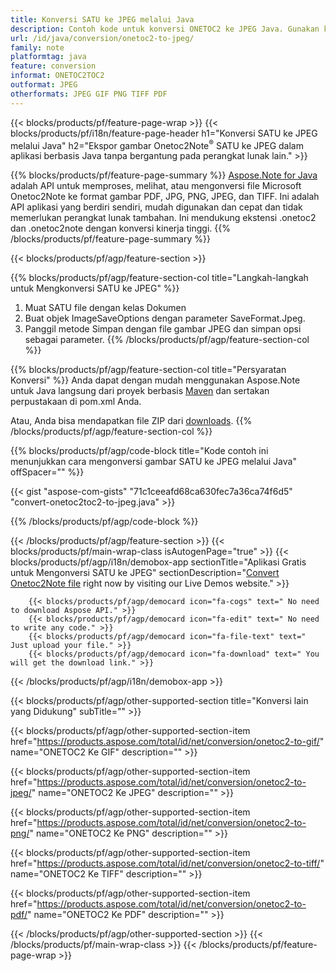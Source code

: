 ```yaml
---
title: Konversi SATU ke JPEG melalui Java
description: Contoh kode untuk konversi ONETOC2 ke JPEG Java. Gunakan kode contoh API untuk file batch SATU ke konversi JPEG dalam aplikasi berbasis Java apa pun. 
url: /id/java/conversion/onetoc2-to-jpeg/
family: note
platformtag: java
feature: conversion
informat: ONETOC2TOC2
outformat: JPEG
otherformats: JPEG GIF PNG TIFF PDF
---
```

{{< blocks/products/pf/feature-page-wrap >}}
{{< blocks/products/pf/i18n/feature-page-header h1="Konversi SATU ke JPEG melalui Java" h2="Ekspor gambar Onetoc2Note<sup>&reg;</sup> SATU ke JPEG dalam aplikasi berbasis Java tanpa bergantung pada perangkat lunak lain." >}}

{{% blocks/products/pf/feature-page-summary %}}
[Aspose.Note for Java](https://products.aspose.com/note/java/) adalah API untuk memproses, melihat, atau mengonversi file Microsoft Onetoc2Note ke format gambar PDF, JPG, PNG, JPEG, dan TIFF. Ini adalah API aplikasi yang berdiri sendiri, mudah digunakan dan cepat dan tidak memerlukan perangkat lunak tambahan. Ini mendukung ekstensi .onetoc2 dan .onetoc2note dengan konversi kinerja tinggi.
{{% /blocks/products/pf/feature-page-summary  %}}

{{< blocks/products/pf/agp/feature-section >}}

{{% blocks/products/pf/agp/feature-section-col title="Langkah-langkah untuk Mengkonversi SATU ke JPEG" %}}
1. Muat SATU file dengan kelas Dokumen
2. Buat objek ImageSaveOptions dengan parameter SaveFormat.Jpeg.
3. Panggil metode Simpan dengan file gambar JPEG dan simpan opsi sebagai parameter.
{{% /blocks/products/pf/agp/feature-section-col %}}

{{% blocks/products/pf/agp/feature-section-col title="Persyaratan Konversi" %}}
Anda dapat dengan mudah menggunakan Aspose.Note untuk Java langsung dari proyek berbasis [Maven](https://repository.aspose.com/webapp/#/artifacts/browse/tree/General/repo/com/aspose/aspose-note) dan sertakan perpustakaan di pom.xml Anda.

Atau, Anda bisa mendapatkan file ZIP dari [downloads](https://downloads.aspose.com/note/java).
{{% /blocks/products/pf/agp/feature-section-col %}}

{{% blocks/products/pf/agp/code-block title="Kode contoh ini menunjukkan cara mengonversi gambar SATU ke JPEG melalui Java" offSpacer="" %}}

{{< gist "aspose-com-gists" "71c1ceeafd68ca630fec7a36ca74f6d5" "convert-onetoc2toc2-to-jpeg.java" >}}

{{% /blocks/products/pf/agp/code-block %}}

{{< /blocks/products/pf/agp/feature-section >}}
{{< blocks/products/pf/main-wrap-class isAutogenPage="true" >}}
{{< blocks/products/pf/agp/i18n/demobox-app sectionTitle="Aplikasi Gratis untuk Mengonversi SATU ke JPEG" sectionDescription="[Convert Onetoc2Note file](https://products.aspose.app/note/conversion/onetoc2note-to-jpeg) right now by visiting our Live Demos website." >}}

        {{< blocks/products/pf/agp/democard icon="fa-cogs" text=" No need to download Aspose API." >}}
        {{< blocks/products/pf/agp/democard icon="fa-edit" text=" No need to write any code." >}}
        {{< blocks/products/pf/agp/democard icon="fa-file-text" text=" Just upload your file." >}}
        {{< blocks/products/pf/agp/democard icon="fa-download" text=" You will get the download link." >}}
		
{{< /blocks/products/pf/agp/i18n/demobox-app >}}

{{< blocks/products/pf/agp/other-supported-section title="Konversi lain yang Didukung" subTitle="" >}}

{{< blocks/products/pf/agp/other-supported-section-item href="https://products.aspose.com/total/id/net/conversion/onetoc2-to-gif/" name="ONETOC2 Ke GIF" description="" >}}

{{< blocks/products/pf/agp/other-supported-section-item href="https://products.aspose.com/total/id/net/conversion/onetoc2-to-jpeg/" name="ONETOC2 Ke JPEG" description="" >}}

{{< blocks/products/pf/agp/other-supported-section-item href="https://products.aspose.com/total/id/net/conversion/onetoc2-to-png/" name="ONETOC2 Ke PNG" description="" >}}

{{< blocks/products/pf/agp/other-supported-section-item href="https://products.aspose.com/total/id/net/conversion/onetoc2-to-tiff/" name="ONETOC2 Ke TIFF" description="" >}}

{{< blocks/products/pf/agp/other-supported-section-item href="https://products.aspose.com/total/id/net/conversion/onetoc2-to-pdf/" name="ONETOC2 Ke PDF" description="" >}}



{{< /blocks/products/pf/agp/other-supported-section >}}
{{< /blocks/products/pf/main-wrap-class >}}
{{< /blocks/products/pf/feature-page-wrap >}}